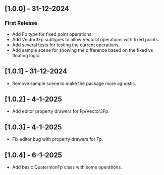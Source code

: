 ## [1.0.0] - 31-12-2024 
### First Release
- Add Fp type for fixed point operations.
- Add Vector3Fp subtypes to allow Vector3 operations with fixed points.
- Add several tests for testing the current operations.
- Add sample scene for showing the difference based on the fixed vs floating logic.  

## [1.0.1] - 31-12-2024 
- Remove sample scene to make the package more agnostic.

## [1.0.2] - 4-1-2025
- Add editor property drawers for Fp/Vector3Fp.

## [1.0.3] - 4-1-2025
- Fix editor bug with property drawers for Fp.

## [1.0.4] - 6-1-2025
- Add basic QuaternionFp class with some operations. 